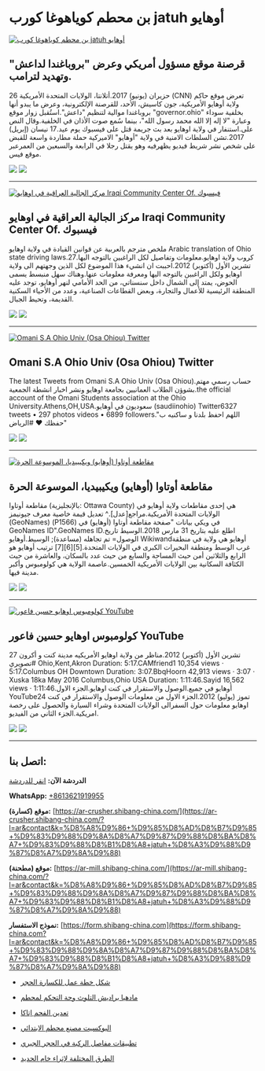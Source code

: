# بن محطم كوياهوغا كورب jatuh أوهايو

<a href="https://swt.shibang-china.com/?l=ar&img&k=%D8%A8%D9%86+%D9%85%D8%AD%D8%B7%D9%85+%D9%83%D9%88%D9%8A%D8%A7%D9%87%D9%88%D8%BA%D8%A7+%D9%83%D9%88%D8%B1%D8%A8+jatuh+%D8%A3%D9%88%D9%87%D8%A7%D9%8A%D9%88" target="_blank">![بن محطم كوياهوغا كورب jatuh أوهايو](http://static.shibang-china.com/all-800x300/1424.jpg)</a>

## قرصنة موقع مسؤول أمريكي وعرض &quot;بروباغندا لداعش&quot; وتهديد لترامب.
26 حزيران (يونيو) 2017.أتلانتا، الولايات المتحدة الأمريكية (CNN) تعرض موقع حاكم ولاية أوهايو الأمريكية، جون كاسيش، الأحد، للقرصنة الإلكترونية، وعرض ما يبدو أنها بروباغندا موالية لتنظيم &quot;داعش&quot;.استُقبل زوار موقع &quot;governor.ohio&quot; بخلفية سوداء وعبارة &quot;لا إله إلا الله محمد رسول الله&quot;، بينما سُمع صوت الأذان في الخلفية.وقال النص على.استنفار في ولاية اوهايو بعد بث جريمة قتل على فيسبوك يوم عيد.17 نيسان (إبريل) 2017.تشن السلطات الامنية في ولاية &quot;أوهايو&quot; الاميركية حملة مطاردة واسعة للقبض على شخص نشر شريط فيديو يظهرفيه وهو يقتل رجلا في الرابعة والسبعين من العمرعبر موقع فيس.


<a href="https://whatsapp.shibangsoft.com/WhatsApp.php" target="_blank" title="WhatsApp">![](http://static.shibang-china.com/icon/whatsapp.png)</a> <a href="https://swt.shibang-china.com/?l=ar&icon&k=%D8%A8%D9%86+%D9%85%D8%AD%D8%B7%D9%85+%D9%83%D9%88%D9%8A%D8%A7%D9%87%D9%88%D8%BA%D8%A7+%D9%83%D9%88%D8%B1%D8%A8+jatuh+%D8%A3%D9%88%D9%87%D8%A7%D9%8A%D9%88" target="_blank">![](http://static.shibang-china.com/icon/chat-ar.png)</a>

---

<a href="https://swt.shibang-china.com/?l=ar&img&k=%D8%A8%D9%86+%D9%85%D8%AD%D8%B7%D9%85+%D9%83%D9%88%D9%8A%D8%A7%D9%87%D9%88%D8%BA%D8%A7+%D9%83%D9%88%D8%B1%D8%A8+jatuh+%D8%A3%D9%88%D9%87%D8%A7%D9%8A%D9%88" target="_blank">![مركز الجالية العراقية في اوهايو Iraqi Community Center Of. فيسبوك](http://static.shibang-china.com/all-800x300/498.jpg)</a>

## مركز الجالية العراقية في اوهايو Iraqi Community Center Of. فيسبوك
ملخص مترجم بالعربية عن قوانين القيادة في ولاية اوهايو Arabic translation of Ohio state driving laws.كروب ولاية اوهايو.معلومات وتفاصيل لكل الراغبين بالتوجه اليها.27 تشرين الأول (أكتوبر) 2012.احببت ان انشيء هذا الموضوع لكل الذين وجهتهم الى ولاية اوهايو ولكل الراغبين بالتوجه اليها ومعرفة معلومات عنها.وهناك سهل منبسط يسمى الحوض، يمتد إلى الشمال داخل سنسناتي، من الحد الأمامي لنهر أوهايو، توجد عليه المنطقة الرئيسية للأعمال والتجارة، وبعض القطاعات الصناعية، وعدد من الأحياء السكنية القديمة، وتحيط الجبال.


<a href="https://whatsapp.shibangsoft.com/WhatsApp.php" target="_blank" title="WhatsApp">![](http://static.shibang-china.com/icon/whatsapp.png)</a> <a href="https://swt.shibang-china.com/?l=ar&icon&k=%D8%A8%D9%86+%D9%85%D8%AD%D8%B7%D9%85+%D9%83%D9%88%D9%8A%D8%A7%D9%87%D9%88%D8%BA%D8%A7+%D9%83%D9%88%D8%B1%D8%A8+jatuh+%D8%A3%D9%88%D9%87%D8%A7%D9%8A%D9%88" target="_blank">![](http://static.shibang-china.com/icon/chat-ar.png)</a>

---

<a href="https://swt.shibang-china.com/?l=ar&img&k=%D8%A8%D9%86+%D9%85%D8%AD%D8%B7%D9%85+%D9%83%D9%88%D9%8A%D8%A7%D9%87%D9%88%D8%BA%D8%A7+%D9%83%D9%88%D8%B1%D8%A8+jatuh+%D8%A3%D9%88%D9%87%D8%A7%D9%8A%D9%88" target="_blank">![Omani S.A Ohio Univ (Osa Ohiou) Twitter](http://static.shibang-china.com/all-800x300/1315.jpg)</a>

## Omani S.A Ohio Univ (Osa Ohiou) Twitter
The latest Tweets from Omani S.A Ohio Univ (Osa Ohiou).حساب رسمي مهتم بشوؤن الطلاب العمانيين بجامعة اوهايو ونشر اخبار انشطة الجمعية.the official account of the Omani Students association at the Ohio University.Athens,OH,USA.سعوديون في أوهايو (saudiinohio) Twitter6327 tweets • 297 photos videos • 6899 followers.&quot;اللهم احفظ بلدنا و ساكنيه ب حفظك ♥ #الرياض&quot;


<a href="https://whatsapp.shibangsoft.com/WhatsApp.php" target="_blank" title="WhatsApp">![](http://static.shibang-china.com/icon/whatsapp.png)</a> <a href="https://swt.shibang-china.com/?l=ar&icon&k=%D8%A8%D9%86+%D9%85%D8%AD%D8%B7%D9%85+%D9%83%D9%88%D9%8A%D8%A7%D9%87%D9%88%D8%BA%D8%A7+%D9%83%D9%88%D8%B1%D8%A8+jatuh+%D8%A3%D9%88%D9%87%D8%A7%D9%8A%D9%88" target="_blank">![](http://static.shibang-china.com/icon/chat-ar.png)</a>

---

<a href="https://swt.shibang-china.com/?l=ar&img&k=%D8%A8%D9%86+%D9%85%D8%AD%D8%B7%D9%85+%D9%83%D9%88%D9%8A%D8%A7%D9%87%D9%88%D8%BA%D8%A7+%D9%83%D9%88%D8%B1%D8%A8+jatuh+%D8%A3%D9%88%D9%87%D8%A7%D9%8A%D9%88" target="_blank">![مقاطعة أوتاوا (أوهايو) ويكيبيديا، الموسوعة الحرة](http://static.shibang-china.com/all-800x300/1418.jpg)</a>

## مقاطعة أوتاوا (أوهايو) ويكيبيديا، الموسوعة الحرة
مقاطعة أوتاوا (بالإنجليزية: Ottawa County) هي إحدى مقاطعات ولاية أوهايو في الولايات المتحدة الأمريكية.مراجع[عدل].^ تعديل قيمة خاصية معرف جيونيمز (GeoNames) (P1566) في ويكي بيانات &quot;صفحة مقاطعة أوتاوا (أوهايو) في GeoNames ID&quot;.GeoNames ID.اطلع عليه بتاريخ 31 مارس 2018.الوسيط تاريخ الوصول= تم تجاهله (مساعدة); الوسيط.أوهايو Wikiwandأوهايو هي ولاية في منطقة غرب الوسط ومنطقة البحيرات الكبرى في الولايات المتحدة.[5][6][7] ترتيب أوهايو هو الرابع والثلاثين أمن حيث المساحة والسابع من حيث عدد بالسكان، والعاشرة من حيث الكثافة السكانية بين الولايات الأمريكية الخمسين.عاصمة الولاية هي كولومبوس وأكبر مدينة فيها.


<a href="https://whatsapp.shibangsoft.com/WhatsApp.php" target="_blank" title="WhatsApp">![](http://static.shibang-china.com/icon/whatsapp.png)</a> <a href="https://swt.shibang-china.com/?l=ar&icon&k=%D8%A8%D9%86+%D9%85%D8%AD%D8%B7%D9%85+%D9%83%D9%88%D9%8A%D8%A7%D9%87%D9%88%D8%BA%D8%A7+%D9%83%D9%88%D8%B1%D8%A8+jatuh+%D8%A3%D9%88%D9%87%D8%A7%D9%8A%D9%88" target="_blank">![](http://static.shibang-china.com/icon/chat-ar.png)</a>

---

<a href="https://swt.shibang-china.com/?l=ar&img&k=%D8%A8%D9%86+%D9%85%D8%AD%D8%B7%D9%85+%D9%83%D9%88%D9%8A%D8%A7%D9%87%D9%88%D8%BA%D8%A7+%D9%83%D9%88%D8%B1%D8%A8+jatuh+%D8%A3%D9%88%D9%87%D8%A7%D9%8A%D9%88" target="_blank">![كولومبوس اوهايو حسين فاعور YouTube](http://static.shibang-china.com/all-800x300/1209.jpg)</a>

## كولومبوس اوهايو حسين فاعور YouTube
27 تشرين الأول (أكتوبر) 2012.مناظر من ولاية اوهايو الأمريكيه مدينة كنت و أكرون #تصويري Ohio,Kent,Akron Duration: 5:17.CAMfriend1 10,354 views &middot; 5:17.Columbus OH Downtown Duration: 3:07.BbqHoorn 42,913 views &middot; 3:07 &middot; Xuska 18ka May 2016 Columbus,Ohio USA Duration: 1:11:46.Sayid 16,562 views &middot; 1:11:46.أوهايو في جميع.الوصول والاستقرار في كنت اوهايو.الجزء الاول YouTube24 تموز (يوليو) 2012.الجزء الاول من معلومات الوصول والاستقرار في كنت اوهايو معلومات حول السفرالى الولايات المتحدة وشراء السيارة والحصول على رخصة امريكية.الجزء الثاني من الفيديو.


<a href="https://whatsapp.shibangsoft.com/WhatsApp.php" target="_blank" title="WhatsApp">![](http://static.shibang-china.com/icon/whatsapp.png)</a> <a href="https://swt.shibang-china.com/?l=ar&icon&k=%D8%A8%D9%86+%D9%85%D8%AD%D8%B7%D9%85+%D9%83%D9%88%D9%8A%D8%A7%D9%87%D9%88%D8%BA%D8%A7+%D9%83%D9%88%D8%B1%D8%A8+jatuh+%D8%A3%D9%88%D9%87%D8%A7%D9%8A%D9%88" target="_blank">![](http://static.shibang-china.com/icon/chat-ar.png)</a>

---
## اتصل بنا:

**الدردشة الآن:** [انقر للدردشة](https://swt.shibang-china.com?l=ar&contact&k=%D8%A8%D9%86+%D9%85%D8%AD%D8%B7%D9%85+%D9%83%D9%88%D9%8A%D8%A7%D9%87%D9%88%D8%BA%D8%A7+%D9%83%D9%88%D8%B1%D8%A8+jatuh+%D8%A3%D9%88%D9%87%D8%A7%D9%8A%D9%88)

**WhatsApp:**  [+8613621919955](https://whatsapp.shibangsoft.com/WhatsApp.php)

**موقع (كسارة):** [https://ar-crusher.shibang-china.com/](https://ar-crusher.shibang-china.com/?l=ar&contact&k=%D8%A8%D9%86+%D9%85%D8%AD%D8%B7%D9%85+%D9%83%D9%88%D9%8A%D8%A7%D9%87%D9%88%D8%BA%D8%A7+%D9%83%D9%88%D8%B1%D8%A8+jatuh+%D8%A3%D9%88%D9%87%D8%A7%D9%8A%D9%88)

**موقع (مطحنة):** [https://ar-mill.shibang-china.com/](https://ar-mill.shibang-china.com/?l=ar&contact&k=%D8%A8%D9%86+%D9%85%D8%AD%D8%B7%D9%85+%D9%83%D9%88%D9%8A%D8%A7%D9%87%D9%88%D8%BA%D8%A7+%D9%83%D9%88%D8%B1%D8%A8+jatuh+%D8%A3%D9%88%D9%87%D8%A7%D9%8A%D9%88)

**نموذج الاستفسار:** [https://form.shibang-china.com](https://form.shibang-china.com?l=ar&contact&k=%D8%A8%D9%86+%D9%85%D8%AD%D8%B7%D9%85+%D9%83%D9%88%D9%8A%D8%A7%D9%87%D9%88%D8%BA%D8%A7+%D9%83%D9%88%D8%B1%D8%A8+jatuh+%D8%A3%D9%88%D9%87%D8%A7%D9%8A%D9%88)

* [شكل خطة عمل للكسارة الحجر](../29/%D8%B4%D9%83%D9%84%20%D8%AE%D8%B7%D8%A9%20%D8%B9%D9%85%D9%84%20%D9%84%D9%84%D9%83%D8%B3%D8%A7%D8%B1%D8%A9%20%D8%A7%D9%84%D8%AD%D8%AC%D8%B1.md)

* [مادهيا براديش التلوث وحة التحكم لمحطم](../29/%D9%85%D8%A7%D8%AF%D9%87%D9%8A%D8%A7%20%D8%A8%D8%B1%D8%A7%D8%AF%D9%8A%D8%B4%20%D8%A7%D9%84%D8%AA%D9%84%D9%88%D8%AB%20%D9%88%D8%AD%D8%A9%20%D8%A7%D9%84%D8%AA%D8%AD%D9%83%D9%85%20%D9%84%D9%85%D8%AD%D8%B7%D9%85.md)

* [تعدين الفحم إتاكا](../29/%D8%AA%D8%B9%D8%AF%D9%8A%D9%86%20%D8%A7%D9%84%D9%81%D8%AD%D9%85%20%D8%A5%D8%AA%D8%A7%D9%83%D8%A7.md)

* [البوكسيت مصنع محطم الابتدائي](../28/%D8%A7%D9%84%D8%A8%D9%88%D9%83%D8%B3%D9%8A%D8%AA%20%D9%85%D8%B5%D9%86%D8%B9%20%D9%85%D8%AD%D8%B7%D9%85%20%D8%A7%D9%84%D8%A7%D8%A8%D8%AA%D8%AF%D8%A7%D8%A6%D9%8A.md)

* [تطبيقات مفاصل الركبة في الحجر الجيري](../29/%D8%AA%D8%B7%D8%A8%D9%8A%D9%82%D8%A7%D8%AA%20%D9%85%D9%81%D8%A7%D8%B5%D9%84%20%D8%A7%D9%84%D8%B1%D9%83%D8%A8%D8%A9%20%D9%81%D9%8A%20%D8%A7%D9%84%D8%AD%D8%AC%D8%B1%20%D8%A7%D9%84%D8%AC%D9%8A%D8%B1%D9%8A.md)

* [الطرق المختلفة لإثراء خام الحديد](../28/%D8%A7%D9%84%D8%B7%D8%B1%D9%82%20%D8%A7%D9%84%D9%85%D8%AE%D8%AA%D9%84%D9%81%D8%A9%20%D9%84%D8%A5%D8%AB%D8%B1%D8%A7%D8%A1%20%D8%AE%D8%A7%D9%85%20%D8%A7%D9%84%D8%AD%D8%AF%D9%8A%D8%AF.md)